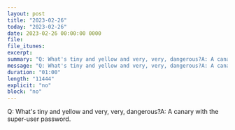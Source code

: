 ```yaml
---
layout: post
title: "2023-02-26"
today: "2023-02-26"
date: 2023-02-26 00:00:00 0000
file:
file_itunes:
excerpt:
summary: "Q: What's tiny and yellow and very, very, dangerous?A: A canary with the super-user password."
message: "Q: What's tiny and yellow and very, very, dangerous?A: A canary with the super-user password."
duration: "01:00"
length: "11444"
explicit: "no"
block: "no"
---
```

Q: What's tiny and yellow and very, very, dangerous?A: A canary with the super-user password.


